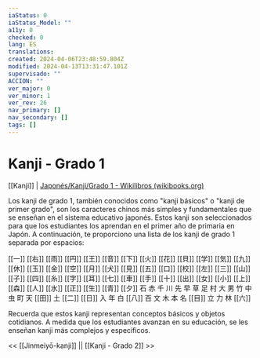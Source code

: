 ```yaml
---
iaStatus: 0
iaStatus_Model: ""
a11y: 0
checked: 0
lang: ES
translations: 
created: 2024-04-06T23:48:59.804Z
modified: 2024-04-13T13:31:47.101Z
supervisado: ""
ACCION: ""
ver_major: 0
ver_minor: 1
ver_rev: 26
nav_primary: []
nav_secondary: []
tags: []
---
```

# Kanji - Grado 1

[[Kanji]] | [Japonés/Kanji/Grado 1 - Wikilibros (wikibooks.org)](https://es.wikibooks.org/wiki/Japon%C3%A9s/Kanji/Grado_1)

Los kanji de grado 1, también conocidos como "kanji básicos" o "kanji de primer grado", son los caracteres chinos más simples y fundamentales que se enseñan en el sistema educativo japonés. Estos kanji son seleccionados para que los estudiantes los aprendan en el primer año de primaria en Japón. A continuación, te proporciono una lista de los kanji de grado 1 separada por espacios:

[[一]]  [[右]] [[雨]] [[円]] [[王]] [[音]] [[下]] [[火]] [[花]] [[貝]] [[学]] [[気]] [[九]] [[休]] [[玉]] [[金]] [[空]] [[月]] [[犬]] [[見]] [[五]] [[口]] [[校]] [[左]] [[三]] [[山]] [[子]] [[四]] [[糸]] [[字]] [[耳]] [[七]] [[車]] [[手]] [[十]] [[出]] [[女]] [[小]] [[上]] [[森]] [[人]] [[水]] [[正]] [[生]] [[青]] [[夕]] 石 赤 千 川 先 早 草 足 村 大 男 竹 中 虫 町 天 [[田]] 土 [[二]] [[日]] 入 年 白 [[八]] 百 文 木 本 名 [[目]] 立 力 林 [[六]]

Recuerda que estos kanji representan conceptos básicos y objetos cotidianos. A medida que los estudiantes avanzan en su educación, se les enseñan kanji más complejos y específicos.

<< [[Jinmeiyō-kanji]] || [[Kanji - Grado 2]] >>